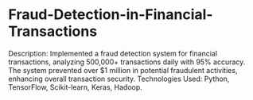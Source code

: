 # Fraud-Detection-in-Financial-Transactions
Description: Implemented a fraud detection system for financial transactions, analyzing 500,000+ transactions daily with 95% accuracy. The system prevented over $1 million in potential fraudulent activities, enhancing overall transaction security. Technologies Used: Python, TensorFlow, Scikit-learn, Keras, Hadoop.
